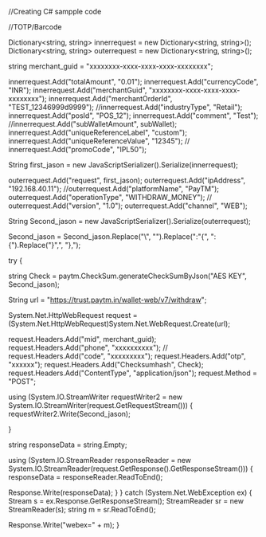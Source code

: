 //Creating C# sampple code

//TOTP/Barcode

Dictionary<string, string> innerrequest = new Dictionary<string, string>();
Dictionary<string, string> outerrequest = new Dictionary<string, string>();

string merchant_guid = "xxxxxxxx-xxxx-xxxx-xxxx-xxxxxxxx";


innerrequest.Add("totalAmount", "0.01");
innerrequest.Add("currencyCode", "INR");
innerrequest.Add("merchantGuid", "xxxxxxxx-xxxx-xxxx-xxxx-xxxxxxxx");
innerrequest.Add("merchantOrderId", "TEST_12346999d9999");
//innerrequest.Add("industryType", "Retail");
innerrequest.Add("posId", "POS_12");
innerrequest.Add("comment", "Test");
//innerrequest.Add("subWalletAmount", subWallet);
innerrequest.Add("uniqueReferenceLabel", "custom");
innerrequest.Add("uniqueReferenceValue", "12345");
//  innerrequest.Add("promoCode", "IPL50");


String first_jason = new JavaScriptSerializer().Serialize(innerrequest);

outerrequest.Add("request", first_jason);
outerrequest.Add("ipAddress", "192.168.40.11");
//outerrequest.Add("platformName", "PayTM");
outerrequest.Add("operationType", "WITHDRAW_MONEY");
// outerrequest.Add("version", "1.0");
outerrequest.Add("channel", "WEB");

String Second_jason = new JavaScriptSerializer().Serialize(outerrequest);

Second_jason = Second_jason.Replace("\\", "").Replace(":\"{", ":{").Replace("}\",", "},");

try
{

string Check = paytm.CheckSum.generateCheckSumByJson("AES KEY", Second_jason);

String url = "https://trust.paytm.in/wallet-web/v7/withdraw";

System.Net.HttpWebRequest request = (System.Net.HttpWebRequest)System.Net.WebRequest.Create(url);

request.Headers.Add("mid", merchant_guid);
request.Headers.Add("phone", "xxxxxxxxxx");
// request.Headers.Add("code", "xxxxxxxxx");
request.Headers.Add("otp", "xxxxxx");
request.Headers.Add("Checksumhash", Check);
request.Headers.Add("ContentType", "application/json");
request.Method = "POST";

using (System.IO.StreamWriter requestWriter2 = new System.IO.StreamWriter(request.GetRequestStream()))
{
  requestWriter2.Write(Second_jason);

}

string responseData = string.Empty;

using (System.IO.StreamReader responseReader = new System.IO.StreamReader(request.GetResponse().GetResponseStream()))
{
  responseData = responseReader.ReadToEnd();

  Response.Write(responseData);
}
}
catch (System.Net.WebException ex)
{
Stream s = ex.Response.GetResponseStream();
StreamReader sr = new StreamReader(s);
string m = sr.ReadToEnd();


Response.Write("webex=" + m);
}
